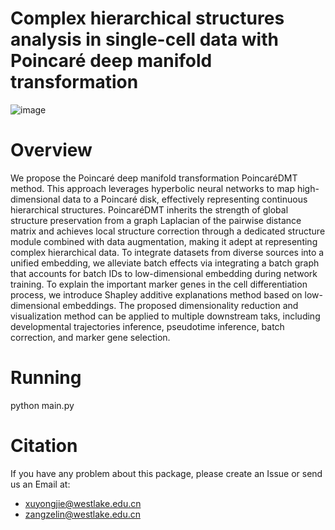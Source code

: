 Complex hierarchical structures analysis in single-cell data with Poincaré deep manifold transformation
=============
![image](https://github.com/Westlake-AI/DV/blob/master/Figures/Framework.png)

Overview
=============
We propose the Poincaré deep manifold transformation PoincaréDMT method. This approach leverages hyperbolic neural networks to map high-dimensional data to a Poincaré disk, effectively representing continuous hierarchical structures. PoincaréDMT inherits the strength of global structure preservation from a graph Laplacian of the pairwise distance matrix and achieves local structure correction through a dedicated structure module combined with data augmentation, making it adept at representing complex hierarchical data. To integrate datasets from diverse sources into a unified embedding, we alleviate batch effects via integrating a batch graph that accounts for batch IDs to low-dimensional embedding during network training. To explain the important marker genes in the cell differentiation process, we introduce Shapley additive explanations method based on low-dimensional embeddings. The proposed dimensionality reduction and visualization method can be applied to multiple downstream taks, including developmental trajectories inference, pseudotime inference, batch correction, and marker gene selection.

Running
=============
python main.py


Citation
=============

If you have any problem about this package, please create an Issue or send us an Email at:

* xuyongjie@westlake.edu.cn
* zangzelin@westlake.edu.cn


